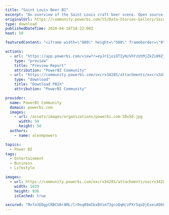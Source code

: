 ```yaml
---
title: "Saint Louis Beer BI"
excerpt: "An overview of the Saint Louis craft beer scene. Open source data obtained courtesy of Beeradvocate ."
originalUrl: https://community.powerbi.com/t5/Data-Stories-Gallery/Saint-Louis-Beer-BI/m-p/397557
type: download
publishedDateTime: 2018-04-16T18:22:00Z
heat: 50

featuredContent: "<iframe width=\"800\" height=\"500\" frameborder=\"0\" src=\"https://app.powerbi.com/view?r=eyJrIjoiOTIyNzVhYzUtMjZkZi00ZjFkLWEyYmItZWMzMzk3ZTcxMzk0IiwidCI6IjAwZmVkODUxLThlYTMtNDAzNi05NmY4LWUwMjRmMDI5OWJkNCIsImMiOjN9\"></iframe>"

actions:
  - url: "https://app.powerbi.com/view?r=eyJrIjoiOTIyNzVhYzUtMjZkZi00ZjFkLWEyYmItZWMzMzk3ZTcxMzk0IiwidCI6IjAwZmVkODUxLThlYTMtNDAzNi05NmY4LWUwMjRmMDI5OWJkNCIsImMiOjN9"
    type: "preview"
    title: "Preview Report"
    attribution: "PowerBI Community"
  - url: "https://community.powerbi.com/oxcrx34285/attachments/oxcrx34285/DataStoriesGallery/1794/2/Saint%20Louis%20BI%20Beer%20Report.pbix"
    type: "download"
    title: "Download PBIX"
    attribution: "PowerBI Community"

provider:
  name: PowerBI Community
  domain: powerbi.com
  images:
    - url: /assets/images/organizations/powerbi.com-50x50.jpg
      width: 50
      height: 50
  authors:
    - name: alexmpowers

topics:
  - Power BI
tags:
  - Entertainment
  - Business
  - Lifestyle

images:
  - url: https://community.powerbi.com/oxcrx34285/attachments/oxcrx34285/DataStoriesGallery/1794/1/STLBEERBI.jpg
    width: 1629
    height: 936
    isCached: true

secured: "Mxfa3EDgyCRBCU8rAML/lrOoq08mIbxBVim73gcoQqH/zPXr5qsDjEseiA9bFoIdPGbPaakFiObwtPdwf0g336R6TmaXjb3okSB12+CwT86gV4M1pjfUNpA6z9wwU5IyTBOoJa8Bt7wYPJmi6PP1c8qsDvVtYCC5ZIiRdPlu7PPIimV4yH1T73IVaDOG7PwRTvTy/9fU/7pZgq2TXohZK5vYZ+VOzXySGpIKKQaDDIabBYTAYbdjW+sJkDRckO8O5rtAnypsjgECt+/z+8/Bl8fnxBIwibLcJALBlj9FDe8XfkuxZVWjTDo/YLYUW/jTYlxd6zcnYfWLCCfkfwobiw43kHE4UVpCveU7JTZd3TRENN0HfnVtFGcqGfhtiuYkyl/YBjzlGLkRNfM91wITCHilG3lKiQ/xD3rQVo6e5PL2MkXwYbgzsel0fkFC4UmW;YdCbgmK3haVjIzTBaSC9Mg=="
---
```


